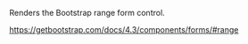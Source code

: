 Renders the Bootstrap range form control.

<https://getbootstrap.com/docs/4.3/components/forms/#range>